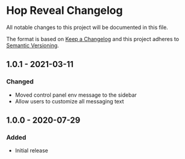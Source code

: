 # Hop Reveal Changelog

All notable changes to this project will be documented in this file.

The format is based on [Keep a Changelog](http://keepachangelog.com/) and this project adheres to [Semantic Versioning](http://semver.org/).

## 1.0.1 - 2021-03-11
### Changed
- Moved control panel env message to the sidebar
- Allow users to customize all messaging text

## 1.0.0 - 2020-07-29
### Added
- Initial release
